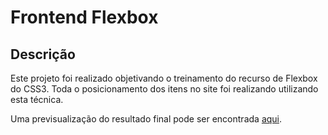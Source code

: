 # Frontend Flexbox

## Descrição

Este projeto foi realizado objetivando o treinamento do recurso de Flexbox do CSS3. Toda o posicionamento dos itens no site foi realizando utilizando esta técnica.

Uma previsualização do resultado final pode ser encontrada [aqui](https://goliveirabr.github.io/flexblog/).



